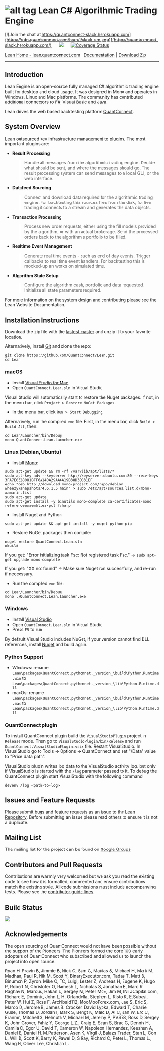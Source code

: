 ![alt tag](Documentation/logo.white.small.png)
Lean C# Algorithmic Trading Engine
=========

[![Join the chat at https://quantconnect-slack.herokuapp.com](https://cdn.quantconnect.com/lean/i/slack-sm.png)](https://quantconnect-slack.herokuapp.com/) &nbsp;&nbsp;&nbsp;&nbsp; <img src="https://travis-ci.org/QuantConnect/Lean.svg?branch=master">  &nbsp;&nbsp;&nbsp;&nbsp;  [![Coverage Status](https://coveralls.io/repos/QuantConnect/Lean/badge.svg?branch=master&service=github)](https://coveralls.io/github/QuantConnect/Lean?branch=master)

[Lean Home - lean.quantconnect.com][1] | [Documentation][2] | [Download Zip][3]

----------

## Introduction ##

Lean Engine is an open-source fully managed C# algorithmic trading engine built for desktop and cloud usage. It was designed in Mono and operates in Windows, Linux and Mac platforms. The community has contributed additional connectors to F#, Visual Basic and Java.

Lean drives the web based backtesting platform [QuantConnect][4].

## System Overview ##

Lean outsourced key infrastructure management to plugins. The most important plugins are:

 - **Result Processing**
   > Handle all messages from the algorithmic trading engine. Decide what should be sent, and where the messages should go. The result processing system can send messages to a local GUI, or the web interface.

 - **Datafeed Sourcing**
   > Connect and download data required for the algorithmic trading engine. For backtesting this sources files from the disk, for live trading it connects to a stream and generates the data objects.

 - **Transaction Processing**
   > Process new order requests; either using the fill models provided by the algorithm, or with an actual brokerage. Send the processed orders back to the algorithm's portfolio to be filled.

 - **Realtime Event Management**
   > Generate real time events - such as end of day events. Trigger callbacks to real time event handlers. For backtesting this is mocked-up an works on simulated time. 
 
 - **Algorithm State Setup**
   > Configure the algorithm cash, portfolio and data requested. Initialize all state parameters required.

For more information on the system design and contributing please see the Lean Website Documentation.

## Installation Instructions ##

Download the zip file with the [lastest master](https://github.com/QuantConnect/Lean/archive/master.zip) and unzip it to your favorite location.

Alternatively, install [Git](https://git-scm.com/downloads) and clone the repo:
```
git clone https://github.com/QuantConnect/Lean.git
cd Lean
```

### macOS 

- Install [Visual Studio for Mac](https://www.visualstudio.com/vs/visual-studio-mac/)
- Open `QuantConnect.Lean.sln` in Visual Studio

Visual Studio will automatically start to restore the Nuget packages. If not, in the menu bar, click `Project > Restore NuGet Packages`.

- In the menu bar, click `Run > Start Debugging`.

Alternatively, run the compiled `exe` file. First, in the menu bar, click `Build > Build All`, then:
```
cd Lean/Launcher/bin/Debug
mono QuantConnect.Lean.Launcher.exe
```

### Linux (Debian, Ubuntu)

- Install [Mono](http://www.mono-project.com/docs/getting-started/install/linux/):
```
sudo apt-get update && rm -rf /var/lib/apt/lists/*
sudo apt-key adv --keyserver hkp://keyserver.ubuntu.com:80 --recv-keys 3FA7E0328081BFF6A14DA29AA6A19B38D3D831EF
echo "deb http://download.mono-project.com/repo/debian wheezy/snapshots/4.6.1.5 main" > sudo /etc/apt/sources.list.d/mono-xamarin.list
sudo apt-get update
sudo apt-get install -y binutils mono-complete ca-certificates-mono referenceassemblies-pcl fsharp
```
- Install Nuget and Python
```
sudo apt-get update && apt-get install -y nuget python-pip
```
- Restore NuGet packages then compile:
```
nuget restore QuantConnect.Lean.sln
xbuild
```
If you get: "Error initializing task Fsc: Not registered task Fsc." -> `sudo apt-get upgrade mono-complete`

If you get: "XX not found" -> Make sure Nuget ran successfully, and re-run if neccessary.

- Run the compiled `exe` file:
```
cd Lean/Launcher/bin/Debug
mono ./QuantConnect.Lean.Launcher.exe
```
### Windows

- Install [Visual Studio](https://www.visualstudio.com/en-us/downloads/download-visual-studio-vs.aspx)
- Open `QuantConnect.Lean.sln` in Visual Studio
- Press `F5` to run

By default Visual Studio includes NuGet, if your version cannot find DLL references, install [Nuget](https://www.nuget.org/) and build again.

### Python Support

- Windows: rename `Lean\packages\QuantConnect.pythonnet._version_\build\Python.Runtime.win` to `Lean\packages\QuantConnect.pythonnet._version_\lib\Python.Runtime.dll`
- macOs: rename `Lean\packages\QuantConnect.pythonnet._version_\build\Python.Runtime.mac` to `Lean\packages\QuantConnect.pythonnet._version_\lib\Python.Runtime.dll`

### QuantConnect plugin

To install QuantConnect plugin build the `VisualStudioPlugin` project in `Release` mode. Then go to `VisualStudioPlugin/bin/Release` and run `QuantConnect.VisualStudioPlugin.vsix` file. Restart VisualStudio.
In VisualStudio go to Tools -> Options -> QuantConnect and set "<Path to Lean repo>/Data" value to "Price data path".

VisualStudio plugin writes log data to the VisualStudio activity log, but only if VisualStudio is started with the `/log` parameter passed to it. To debug the QuantConnect plugin start VisualStudio with the following command:

```
devenv /log <path-to-log>
```


## Issues and Feature Requests ##

Please submit bugs and feature requests as an issue to the [Lean Repository][5]. Before submitting an issue please read others to ensure it is not a duplicate.

## Mailing List ##

The mailing list for the project can be found on [Google Groups][6]

## Contributors and Pull Requests ##

Contributions are warmly very welcomed but we ask you read the existing code to see how it is formatted, commented and ensure contributions match the existing style. All code submissions must include accompanying tests. Please see the [contributor guide lines][7].

## Build Status ##
<img src="https://travis-ci.org/QuantConnect/Lean.svg?branch=master">

## Acknowledgements ##

The open sourcing of QuantConnect would not have been possible without the support of the Pioneers. The Pioneers formed the core 100 early adopters of QuantConnect who subscribed and allowed us to launch the project into open source.

Ryan H, Pravin B, Jimmie B, Nick C, Sam C, Mattias S, Michael H, Mark M, Madhan, Paul R, Nik M, Scott Y, BinaryExecutor.com, Tadas T, Matt B, Binumon P, Zyron, Mike O, TC, Luigi, Lester Z, Andreas H, Eugene K, Hugo P, Robert N, Christofer O, Ramesh L, Nicholas S, Jonathan E, Marc R, Raghav N, Marcus, Hakan D, Sergey M, Peter McE, Jim M, INTJCapital.com, Richard E, Dominik, John L, H. Orlandella, Stephen L, Risto K, E.Subasi, Peter W, Hui Z, Ross F, Archibald112, MooMooForex.com, Jae S, Eric S, Marco D, Jerome B, James B. Crocker, David Lypka, Edward T, Charlie Guse, Thomas D, Jordan I, Mark S, Bengt K, Marc D, Al C, Jan W, Ero C, Eranmn, Mitchell S, Helmuth V, Michael M, Jeremy P, PVS78, Ross D, Sergey K, John Grover, Fahiz Y, George L.Z., Craig E, Sean S, Brad G, Dennis H, Camila C, Egor U, David T, Cameron W, Napoleon Hernandez, Keeshen A, Daniel E, Daniel H, M.Patterson, Asen K, Virgil J, Balazs Trader, Stan L, Con L, Will D, Scott K, Barry K, Pawel D, S Ray, Richard C, Peter L, Thomas L., Wang H, Oliver Lee, Christian L.


  [1]: https://lean.quantconnect.com "Lean Open Source Home Page"
  [2]: https://lean.quantconnect.com/docs "Lean Documentation"
  [3]: https://github.com/QuantConnect/Lean/archive/master.zip
  [4]: https://www.quantconnect.com "QuantConnect"
  [5]: https://github.com/QuantConnect/Lean/issues
  [6]: https://groups.google.com/forum/#!forum/lean-engine
  [7]: https://github.com/QuantConnect/Lean/blob/master/CONTRIBUTING.md
